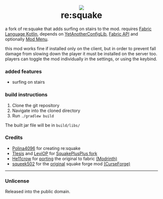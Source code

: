 <h1 align="center">
<img src="src/main/resources/assets/resquake/icon.png">
<br>re:squake
</h1>
 
a fork of re:squake that adds surfing on stairs to the mod. requires [Fabric Language Kotlin](https://modrinth.com/mod/fabric-language-kotlin), depends on [YetAnotherConfigLib](https://modrinth.com/mod/yacl), [Fabric API](https://modrinth.com/mod/fabric-api) and optionally [Mod Menu](https://modrinth.com/mod/modmenu).

this mod works fine if installed only on the client, but in order to prevent fall damage from slowing down the player it must be installed on the server too. players can toggle the mod individually in the settings, or using the keybind.

### added features
- surfing on stairs

### build instructions
1. Clone the git repository
2. Navigate into the cloned directory
3. Run `./gradlew build`

The built jar file will be in `build/libs/`

### Credits
- [Polina4096](https://github.com/polina4096) for creating re:squake
- [Tlesis](https://github.com/Tlesis) and [LeviOP](https://github.com/LeviOP) for [SquakePlusPlus fork](https://github.com/Tlesis/SquakePlusPlus)
- [He11crow](https://github.com/He11crow) for [porting](https://github.com/He11crow/SquakeFabric) the original to fabric [(Modrinth)](https://modrinth.com/mod/squakefabric)
- [squeek502](https://github.com/squeek502) for the [original](https://github.com/squeek502/Squake) squake forge mod [(CurseForge)](https://www.curseforge.com/minecraft/mc-mods/squake)

---

### Unlicense
Released into the public domain.
